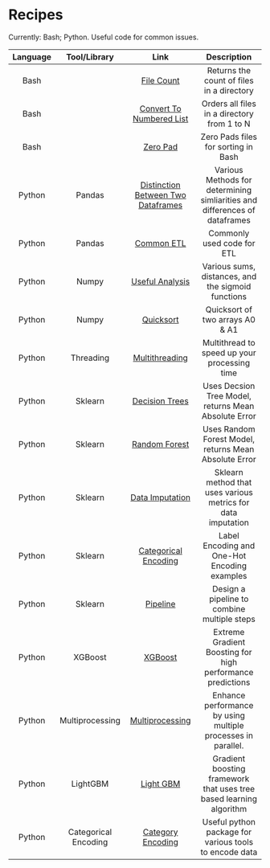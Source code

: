 # Recipes
Currently: Bash; Python.
Useful code for common issues.

| Language |Tool/Library| Link | Description |
|:-----:|:-----:|:----:|:----:|
|Bash||[File Count](https://github.com/jbrdge/Recipes/blob/master/Bash/filecount.sh)|Returns the count of files in a directory |
|Bash||[Convert To Numbered List](https://github.com/jbrdge/Recipes/blob/master/Bash/converttonumberedlist.sh)| Orders all files in a directory from 1 to N|
|Bash||[Zero Pad](https://github.com/jbrdge/Recipes/blob/master/Bash/zeropad.sh)| Zero Pads files for sorting in Bash |
|Python|Pandas|[Distinction Between Two Dataframes](https://github.com/jbrdge/Recipes/blob/master/Python/Pandas/distinctionsBetweenDataframes.py)| Various Methods for determining simliarities and differences of dataframes|
|Python|Pandas|[Common ETL](https://github.com/jbrdge/Recipes/blob/master/Python/Pandas/commonPandasETL.py)| Commonly used code for ETL|
|Python|Numpy|[Useful Analysis](https://github.com/jbrdge/Recipes/blob/master/Python/UsefulAnalysisFunctions.py)| Various sums, distances, and the sigmoid functions|
|Python|Numpy|[Quicksort](https://github.com/jbrdge/Recipes/blob/master/Python/quicksort.py)| Quicksort of two arrays A0 & A1|
|Python|Threading|[Multithreading](https://github.com/jbrdge/Recipes/blob/master/Python/multithreading.py)| Multithread to speed up your processing time |
|Python|Sklearn|[Decision Trees](https://github.com/jbrdge/Recipes/blob/master/Python/Sklearn/DecisionTrees.py)| Uses Decsion Tree Model, returns Mean Absolute Error |
|Python|Sklearn|[Random Forest](https://github.com/jbrdge/Recipes/blob/master/Python/Sklearn/RandomForest.py)| Uses Random Forest Model, returns Mean Absolute Error |
|Python|Sklearn|[Data Imputation](https://github.com/jbrdge/Recipes/blob/master/Python/Sklearn/ImputeData.py)| Sklearn method that uses various metrics for data imputation |
|Python|Sklearn|[Categorical Encoding](https://github.com/jbrdge/Recipes/blob/master/Python/Sklearn/CategoricalEncoding.py)| Label Encoding and One-Hot Encoding examples |
|Python|Sklearn|[Pipeline](https://github.com/jbrdge/Recipes/blob/master/Python/Sklearn/Pipeline.py)| Design a pipeline to combine multiple steps |
|Python|XGBoost|[XGBoost](https://github.com/jbrdge/Recipes/blob/master/Python/XGBoost/xgboost.py)| Extreme Gradient Boosting for high performance predictions|
|Python|Multiprocessing|[Multiprocessing](https://github.com/jbrdge/Recipes/blob/master/Python/multiprocessing.py)| Enhance performance by using multiple processes in parallel. |
|Python|LightGBM|[Light GBM](https://github.com/jbrdge/Recipes/blob/master/Python/LightGBM/lgbm.py)| Gradient boosting framework that uses tree based learning algorithm |
|Python|Categorical Encoding|[Category Encoding](https://github.com/jbrdge/Recipes/blob/master/Python/categoryEncoding.py)| Useful python package for various tools to encode data |
